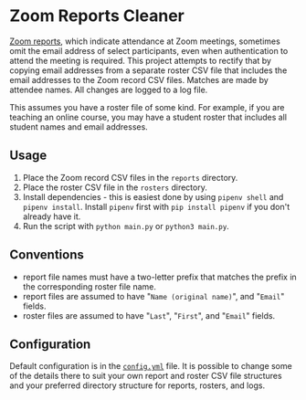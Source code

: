 # Zoom Reports Cleaner

[Zoom reports](https://support.zoom.com/hc/en/article?id=zm_kb&sysparm_article=KB0060623), which indicate attendance at Zoom meetings, sometimes omit the email address of select participants, even when authentication to attend the meeting is required. This project attempts to rectify that by copying email addresses from a separate roster CSV file that includes the email addresses to the Zoom record CSV files. Matches are made by attendee names. All changes are logged to a log file.

This assumes you have a roster file of some kind. For example, if you are teaching an online course, you may have a student roster that includes all student names and email addresses.

## Usage

1. Place the Zoom record CSV files in the `reports` directory.
1. Place the roster CSV file in the `rosters` directory.
1. Install dependencies - this is easiest done by using `pipenv shell` and `pipenv install`. Install `pipenv` first with `pip install pipenv` if you don't already have it.
1. Run the script with `python main.py` or `python3 main.py`.

## Conventions

- report file names must have a two-letter prefix that matches the prefix in the corresponding roster file name.
- report files are assumed to have "`Name (original name)`", and "`Email`" fields.
- roster files are assumed to have "`Last`", "`First`", and "`Email`" fields.

## Configuration

Default configuration is in the [`config.yml`](./config.yml) file. It is possible to change some of the details there to suit your own report and roster CSV file structures and your preferred directory structure for reports, rosters, and logs.
